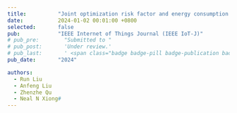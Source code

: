 ```yaml
---
title:          "Joint optimization risk factor and energy consumption in IoT networks with TinyML-enabled internet of UAVs"
date:           2024-01-02 00:01:00 +0800
selected:       false
pub:            "IEEE Internet of Things Journal (IEEE IoT-J)"
# pub_pre:        "Submitted to "
# pub_post:       'Under review.'
# pub_last:       ' <span class="badge badge-pill badge-publication badge-success">Spotlight</span>'
pub_date:       "2024"

authors:
  - Run Liu
  - Anfeng Liu
  - Zhenzhe Qu
  - Neal N Xiong#
---
```

